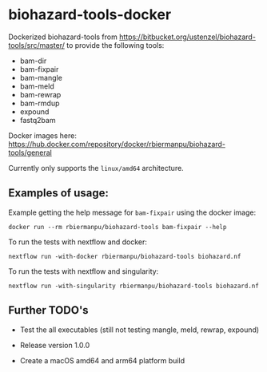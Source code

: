 # biohazard-tools-docker
Dockerized biohazard-tools from https://bitbucket.org/ustenzel/biohazard-tools/src/master/ to provide the following tools:
- bam-dir
- bam-fixpair
- bam-mangle
- bam-meld
- bam-rewrap
- bam-rmdup
- expound
- fastq2bam

Docker images here: https://hub.docker.com/repository/docker/rbiermanpu/biohazard-tools/general

Currently only supports the `linux/amd64` architecture.

Examples of usage:
---
Example getting the help message for `bam-fixpair` using the docker image:
```
docker run --rm rbiermanpu/biohazard-tools bam-fixpair --help
```

To run the tests with nextflow and docker:
```
nextflow run -with-docker rbiermanpu/biohazard-tools biohazard.nf
```

To run the tests with nextflow and singularity:
```
nextflow run -with-singularity rbiermanpu/biohazard-tools biohazard.nf
```

Further TODO's
---

- Test the all executables (still not testing mangle, meld, rewrap, expound)

- Release version 1.0.0

- Create a macOS amd64 and arm64 platform build
